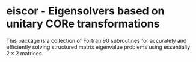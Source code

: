 # eiscor - Eigensolvers based on unitary CORe transformations
This package is a collection of Fortran 90 subroutines for accurately and efficiently solving structured matrix eigenvalue problems using essentially $2 \times 2$ matrices. 

